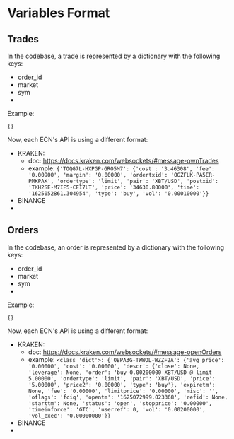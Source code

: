 # Variables Format

## Trades
In the codebase, a trade is represented by a dictionary with the following keys:
- order_id
- market
- sym
- 
Example:
```
{}
```

Now, each ECN's API is using a different format:
- KRAKEN:
    - doc: https://docs.kraken.com/websockets/#message-ownTrades
    - example: ``{'TOQG7L-HXPGP-GRO5M7': {'cost': '3.46308', 'fee': '0.00900', 'margin': '0.00000', 'ordertxid': 'OGZFLK-PA5ER-PMKPAK', 'ordertype': 'limit', 'pair': 'XBT/USD', 'postxid': 'TKH2SE-M7IF5-CFI7LT', 'price': '34630.80000', 'time': '1625052861.304954', 'type': 'buy', 'vol': '0.00010000'}}``
- BINANCE
- 

## Orders
In the codebase, an order is represented by a dictionary with the following keys:
- order_id
- market
- sym
- 
Example:
```
{}
```

Now, each ECN's API is using a different format:
- KRAKEN:
    - doc: https://docs.kraken.com/websockets/#message-openOrders 
    - example: ``<class 'dict'>: {'OBPA3G-TWWOL-WZZF2A': {'avg_price': '0.00000', 'cost': '0.00000', 'descr': {'close': None, 'leverage': None, 'order': 'buy 0.00200000 XBT/USD @ limit 5.00000', 'ordertype': 'limit', 'pair': 'XBT/USD', 'price': '5.00000', 'price2': '0.00000', 'type': 'buy'}, 'expiretm': None, 'fee': '0.00000', 'limitprice': '0.00000', 'misc': '', 'oflags': 'fciq', 'opentm': '1625072999.023368', 'refid': None, 'starttm': None, 'status': 'open', 'stopprice': '0.00000', 'timeinforce': 'GTC', 'userref': 0, 'vol': '0.00200000', 'vol_exec': '0.00000000'}}``
- BINANCE
- 